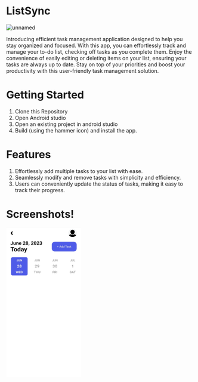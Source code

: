 # ListSync
![unnamed](https://github.com/Ansh86/ListSync/assets/106815026/5bfd8064-a2c0-46c6-bec8-f4aa5624f97a)

Introducing  efficient task management application designed to help you stay organized and focused. With this app, you can effortlessly track and manage your to-do list, checking off tasks as you complete them. Enjoy the convenience of easily editing or deleting items on your list, ensuring your tasks are always up to date. Stay on top of your priorities and boost your productivity with this user-friendly task management solution.

# Getting Started
1. Clone this Repository
2. Open Android studio
3. Open an existing project in android studio
4. Build (using the hammer icon) and install the app.

# Features 
1. Effortlessly add multiple tasks to your list with ease.
2. Seamlessly modify and remove tasks with simplicity and efficiency.
3. Users can conveniently update the status of tasks, making it easy to track their progress.

# Screenshots!
<img src="https://github.com/Ansh86/ListSync/blob/master/1.jpg" width="200" height="400">

